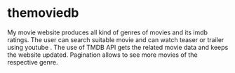 # themoviedb
My movie website produces all kind of genres of movies and its imdb ratings. The user can search suitable movie and can watch teaser or trailer using youtube . The use of TMDB API gets the related movie data and keeps the website updated. Pagination allows to see more movies of the respective genre. 
